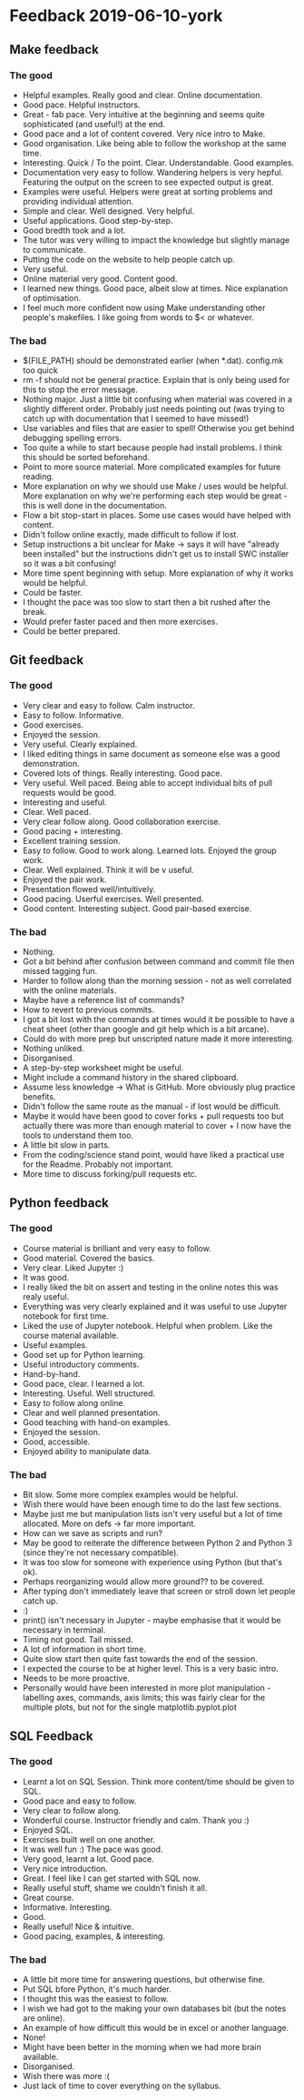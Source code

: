 # Feedback 2019-06-10-york

## Make feedback

### The good

* Helpful examples. Really good and clear. Online documentation.
* Good pace. Helpful instructors.
* Great - fab pace. Very intuitive at the beginning and seems quite
  sophisticated (and useful!) at the end.
* Good pace and a lot of content covered. Very nice intro to Make.
* Good organisation. Like being able to follow the workshop at the same time.
* Interesting. Quick / To the point. Clear. Understandable. Good examples.
* Documentation very easy to follow. Wandering helpers is very hepful. Featuring the output on the screen to see expected output is great.
* Examples were useful. Helpers were great at sorting problems and providing individual attention.
* Simple and clear. Well designed. Very helpful.
* Useful applications. Good step-by-step.
* Good bredth took and a lot.
* The tutor was very willing to impact the knowledge but slightly manage to communicate.
* Putting the code on the website to help people catch up.
* Very useful.
* Online material very good. Content good.
* I learned new things. Good pace, albeit slow at times. Nice explanation of optimisation.
* I feel much more confident now using Make understanding other people's makefiles. I like going from words to $&lt; or whatever.

### The bad

* $(FILE_PATH) should be demonstrated earlier (when *.dat). config.mk too quick
* rm -f should not be general practice. Explain that is only being used for this to stop the error message.
* Nothing major. Just a little bit confusing when material was covered in a slightly different order. Probably just needs pointing out (was trying to catch up with documentation that I seemed to have missed!)
* Use variables and files that are easier to spell! Otherwise you get behind debugging spelling errors.
* Too quite a while to start because people had install problems. I think this should be sorted beforehand.
* Point to more source material. More complicated examples for future reading.
* More explanation on why we should use Make / uses would be helpful. More explanation on why we're performing each step would be great - this is well done in the documentation.
* Flow a bit stop-start in places. Some use cases would have helped with content.
* Didn't follow online exactly, made difficult to follow if lost.
* Setup instructions a bit unclear for Make -> says it will have "already been installed" but the instructions didn't get us to install SWC installer so it was a bit confusing!
* More time spent beginning with setup. More explanation of why it works would be helpful.
* Could be faster.
* I thought the pace was too slow to start then a bit rushed after the break.
* Would prefer faster paced and then more exercises.
* Could be better prepared.

## Git feedback

### The good

* Very clear and easy to follow. Calm instructor.
* Easy to follow. Informative.
* Good exercises.
* Enjoyed the session.
* Very useful. Clearly explained.
* I liked editing things in same document as someone else was a good
  demonstration.
* Covered lots of things. Really interesting. Good pace.
* Very useful. Well paced. Being able to accept individual bits of pull
  requests would be good.
* Interesting and useful.
* Clear. Well paced.
* Very clear follow along. Good collaboration exercise.
* Good pacing + interesting.
* Excellent training session.
* Easy to follow. Good to work along. Learned lots. Enjoyed the group work.
* Clear. Well explained. Think it will be v useful.
* Enjoyed the pair work.
* Presentation flowed well/intuitively.
* Good pacing. Userful exercises. Well presented.
* Good content. Interesting subject. Good pair-based exercise.


### The bad

* Nothing.
* Got a bit behind after confusion between command and commit file then
  missed tagging fun.
* Harder to follow along than the morning session - not as well correlated
  with the online materials.
* Maybe have a reference list of commands?
* How to revert to previous commits.
* I got a bit lost with the commands at times would it be possible to
  have a cheat sheet (other than google and git help which is a bit
  arcane).
* Could do with more prep but unscripted nature made it more interesting.
* Nothing unliked.
* Disorganised.
* A step-by-step worksheet might be useful.
* Might include a command history in the shared clipboard.
* Assume less knowledge -> What is GitHub. More obviously plug practice
  benefits.
* Didn't follow the same route as the manual - if lost would be difficult.
* Maybe it would have been good to cover forks + pull requests too but 
  actually there was more than enough material to cover + I now have 
  the tools to understand them too.
* A little bit slow in parts.
* From the coding/science stand point, would have liked a practical
  use for the Readme. Probably not important.
* More time to discuss forking/pull requests etc.

## Python feedback

### The good

* Course material is brilliant and very easy to follow.
* Good material. Covered the basics.
* Very clear. Liked Jupyter :)
* It was good.
* I really liked the bit on assert and testing in the online notes this was realy useful.
* Everything was very clearly explained and it was useful to use Jupyter notebook for first time.
* Liked the use of Jupyter notebook. Helpful when problem. Like the course material available.
* Useful examples.
* Good set up for Python learning.
* Useful introductory comments.
* Hand-by-hand.
* Good pace, clear. I learned a lot.
* Interesting. Useful. Well structured.
* Easy to follow along online.
* Clear and well planned presentation.
* Good teaching with hand-on examples.
* Enjoyed the session.
* Good, accessible.
* Enjoyed ability to manipulate data.

### The bad

* Bit slow. Some more complex examples would be helpful.
* Wish there would have been enough time to do the last few sections.
* Maybe just me but manipulation lists isn't very useful but a lot of time allocated. More on defs -> far more important.
* How can we save as scripts and run?
* May be good to reiterate the difference between Python 2 and Python 3 (since they're not necessary compatible).
* It was too slow for someone with experience using Python (but that's ok).
* Perhaps reorganizing would allow more ground?? to be covered.
* After typing don't immediately leave that screen or stroll down let people catch up.
* :)
* print() isn't necessary in Jupyter - maybe emphasise that it would be necessary in terminal.
* Timing not good. Tail missed.
* A lot of information in short time.
* Quite slow start then quite fast towards the end of the session.
* I expected the course to be at higher level. This is a very basic intro.
* Needs to be more proactive.
* Personally would have been interested in more plot manipulation - labelling axes, commands, axis limits; this was fairly clear for the multiple plots, but not for the single matplotlib.pyplot.plot


## SQL Feedback

### The good

* Learnt a lot on SQL Session. Think more content/time should be
  given to SQL.
* Good pace and easy to follow.
* Very clear to follow along.
* Wonderful course. Instructor friendly and calm. Thank you :)
* Enjoyed SQL.
* Exercises built well on one another.
* It was well fun :) The pace was good.
* Very good, learnt a lot. Good pace.
* Very nice introduction.
* Great. I feel like I can get started with SQL now.
* Really useful stuff, shame we couldn't finish it all.
* Great course.
* Informative. Interesting.
* Good.
* Really useful! Nice & intuitive.
* Good pacing, examples, & interesting.

### The bad

* A little bit more time for answering questions, but otherwise fine.
* Put SQL bfore Python, it's much harder.
* I thought this was the easiest to follow.
* I wish we had got to the making your own databases bit (but the notes are
  online).
* An example of how difficult this would be in excel or another language.
* None!
* Might have been better in the morning when we had more brain available.
* Disorganised.
* Wish there was more :(
* Just lack of time to cover everything on the syllabus.

